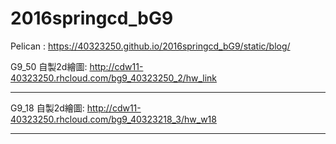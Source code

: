 # 2016springcd_bG9
Pelican : https://40323250.github.io/2016springcd_bG9/static/blog/

G9_50 自製2d繪圖: http://cdw11-40323250.rhcloud.com/bg9_40323250_2/hw_link


-----------------------------------------------------------
G9_18 自製2d繪圖: http://cdw11-40323250.rhcloud.com/bg9_40323218_3/hw_w18


-----------------------------------------------------------